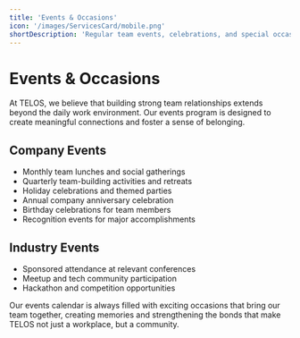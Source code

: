 ```yaml
---
title: 'Events & Occasions'
icon: '/images/ServicesCard/mobile.png'
shortDescription: 'Regular team events, celebrations, and special occasions to foster team spirit and create a vibrant company culture.'
---
```


# Events & Occasions

At TELOS, we believe that building strong team relationships extends beyond the daily work environment. Our events program is designed to create meaningful connections and foster a sense of belonging.

## Company Events

- Monthly team lunches and social gatherings
- Quarterly team-building activities and retreats
- Holiday celebrations and themed parties
- Annual company anniversary celebration
- Birthday celebrations for team members
- Recognition events for major accomplishments

## Industry Events

- Sponsored attendance at relevant conferences
- Meetup and tech community participation
- Hackathon and competition opportunities

Our events calendar is always filled with exciting occasions that bring our team together, creating memories and strengthening the bonds that make TELOS not just a workplace, but a community.
